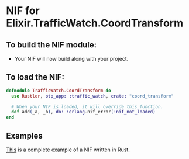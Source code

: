 # NIF for Elixir.TrafficWatch.CoordTransform

## To build the NIF module:

- Your NIF will now build along with your project.

## To load the NIF:

```elixir
defmodule TrafficWatch.CoordTransform do
  use Rustler, otp_app: :traffic_watch, crate: "coord_transform"

  # When your NIF is loaded, it will override this function.
  def add(_a, _b), do: :erlang.nif_error(:nif_not_loaded)
end
```

## Examples

[This](https://github.com/rusterlium/NifIo) is a complete example of a NIF written in Rust.
